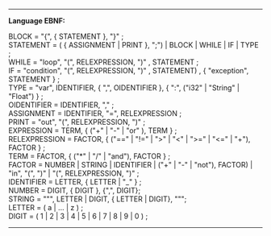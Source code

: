 ----------

**Language EBNF:**

BLOCK = "{", { STATEMENT }, "}" ;  
STATEMENT = ( { ASSIGNMENT | PRINT }, ";") | BLOCK | WHILE | IF | TYPE ;  
WHILE = "loop", "(", RELEXPRESSION, ")" , STATEMENT ;  
IF = "condition", "(", RELEXPRESSION, ")" , STATEMENT) , { "exception", STATEMENT } ;  
TYPE = "var", IDENTIFIER, { ",", OIDENTIFIER }, { ":", ("i32" | "String" | "Float") } ;  
OIDENTIFIER = IDENTIFIER, "," ;  
ASSIGNMENT = IDENTIFIER, "=", RELEXPRESSION ;  
PRINT = "out", "(", RELEXPRESSION, ")" ;  
EXPRESSION = TERM, { ("+" | "-" | "or" ), TERM } ;  
RELEXPRESSION = FACTOR, { ("==" | "!=" | ">" | "<" | ">=" | "<=" | "+"), FACTOR } ;  
TERM = FACTOR, { ("\*" | "/" | "and"), FACTOR } ;  
FACTOR = NUMBER | STRING | IDENTIFIER | ("+" | "-" | "not"), FACTOR) | "in", "(", ")" | "(", RELEXPRESSION, ")" ;  
IDENTIFIER = LETTER, { LETTER | "\_" } ;  
NUMBER = DIGIT, { DIGIT }, {",", DIGIT};  
STRING = """, LETTER | DIGIT, { LETTER | DIGIT}, """;  
LETTER = ( a | ... | z  ) ;  
DIGIT = ( 1 | 2 | 3 | 4 | 5 | 6 | 7 | 8 | 9 | 0 ) ;

-----------
